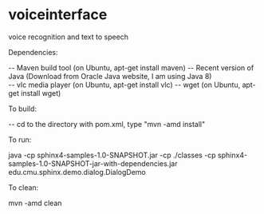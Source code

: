 # voiceinterface
voice recognition and text to speech

Dependencies:

   -- Maven build tool (on Ubuntu, apt-get install maven)
   -- Recent version of Java (Download from Oracle Java website, I am using Java 8)  
   -- vlc media player (on Ubuntu, apt-get install vlc)
   -- wget (on Ubuntu, apt-get install wget)


To build:

   -- cd to the directory with pom.xml,  type "mvn -amd install"
  
To run:

   java -cp sphinx4-samples-1.0-SNAPSHOT.jar -cp ./classes -cp sphinx4-samples-1.0-SNAPSHOT-jar-with-dependencies.jar edu.cmu.sphinx.demo.dialog.DialogDemo


To clean:

   mvn -amd clean


